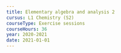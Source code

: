 ```yaml
---
title: Elementary algebra and analysis 2
cursus: L1 Chemistry (S2)
courseType: Exercise sessions
courseHours: 36
year: 2020-2021
date: 2021-01-01
---
```

